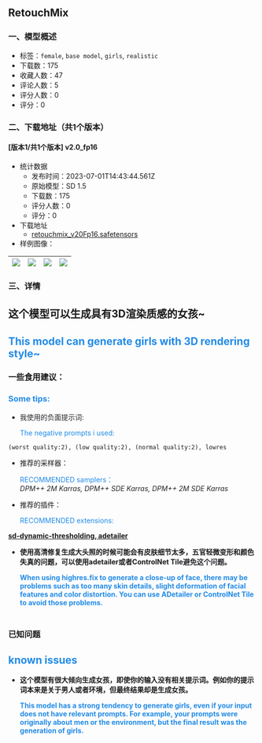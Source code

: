 ## RetouchMix
### 一、模型概述

- 标签：`female`, `base model`, `girls`, `realistic`
- 下载数：175
- 收藏人数：47
- 评论人数：5
- 评分人数：0
- 评分：0

### 二、下载地址（共1个版本）

#### [版本1/共1个版本] v2.0_fp16

- 统计数据
  - 发布时间：2023-07-01T14:43:44.561Z
  - 原始模型：SD 1.5
  - 下载数：175
  - 评分人数：0
  - 评分：0
- 下载地址
  - [retouchmix_v20Fp16.safetensors](https://civitai.com/api/download/models/108022)
- 样例图像：

| <img src="https://image.civitai.com/xG1nkqKTMzGDvpLrqFT7WA/71f8ca35-4db4-4867-a15f-e29bd9f344f9/width=450/1359379.jpeg" /> | <img src="https://image.civitai.com/xG1nkqKTMzGDvpLrqFT7WA/d6b7f9de-c3d1-4b07-b7a9-3b97564e2114/width=450/1359419.jpeg" /> | <img src="https://image.civitai.com/xG1nkqKTMzGDvpLrqFT7WA/f090df1b-1860-406d-9f4e-4442e0d2e341/width=450/1359430.jpeg" /> | <img src="https://image.civitai.com/xG1nkqKTMzGDvpLrqFT7WA/30b55c35-818c-45dd-a142-52525de21df7/width=450/1359449.jpeg" /> |
| ---- | ---- | ---- | ---- |


### 三、详情
<h2 id="heading-4236">这个模型可以生成具有3D渲染质感的女孩~</h2><h2 id="heading-4237"><span style="color:#228be6">This model can generate girls with 3D rendering style~</span></h2><h3 id="heading-4238">一些食用建议：</h3><h3 id="heading-4239"><span style="color:#228be6">Some tips:</span></h3><ul><li><p><span style="color:#25262b">我使用的负面提示词:</span></p><p><span style="color:#228be6">The negative prompts i used:</span></p></li></ul><pre><code>(worst quality:2), (low quality:2), (normal quality:2), lowres</code></pre><ul><li><p>推荐的采样器：</p><p><span style="color:rgb(34, 139, 230)">RECOMMENDED </span><span style="color:#228be6">samplers：</span><br /><em><span style="color:#25262b">DPM++ 2M Karras, DPM++ SDE Karras, DPM++ 2M SDE Karras</span></em></p><p></p></li><li><p>推荐的插件：</p><p><span style="color:rgb(34, 139, 230)">RECOMMENDED extensions:</span></p></li></ul><p><a target="_blank" rel="ugc" href="https://github.com/mcmonkeyprojects/sd-dynamic-thresholding"><strong>         sd-dynamic-thresholding</strong></a><a target="_blank" rel="ugc" href="https://github.com/Bing-su/adetailer"><strong>, adetailer</strong></a></p><p></p><ul><li><p><strong>使用高清修复生成大头照的时候可能会有皮肤细节太多，五官轻微变形和颜色失真的问题，可以使用adetailer或者ControlNet Tile<span style="color:#25262b">避免这个问题。</span></strong></p><p><strong><span style="color:#228be6">When using highres.fix to generate a close-up of face, there may be problems such as too many skin details, slight deformation of facial features and color distortion. You can use ADetailer or ControlNet Tile to avoid those problems.</span></strong></p></li></ul><h3 id="heading-4240"><br />已知问题</h3><h2 id="heading-4241"><span style="color:#228be6">known issues</span></h2><ul><li><p><strong>这个模型有很大倾向生成女孩，即使你的输入没有相关提示词。例如你的提示词本来是关于男人或者环境，但最终结果却是生成女孩。</strong></p><p><strong><span style="color:#228be6">This model has a strong tendency to generate girls, even if your input does not have relevant prompts. For example, your prompts were originally about men or the environment, but the final result was the generation of girls.</span></strong></p></li></ul>